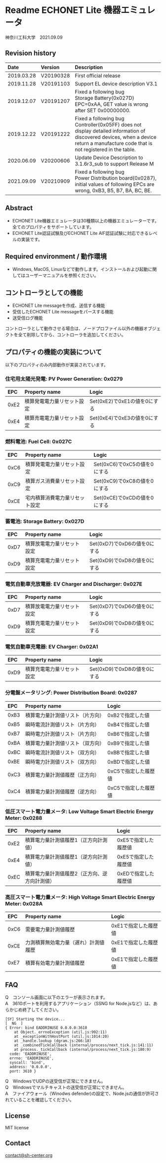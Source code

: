 # Readme ECHONET Lite 機器エミュレータ

神奈川工科大学　2021.09.09

## Revision history  

| Date | Version  | Description |
|:-----------|:-----|:-----|
| 2019.03.28 | V20190328 | First official release
| 2019.11.28 | V20191103 | Support EL device description V3.1
| 2019.12.07 | V20191207 | Fixed a following bug<br>Storage Battery(0x027D) EPC=0xAA, GET value is wrong after SET 0x00000000.
| 2019.12.22 | V20191222 | Fixed a following bug<br>Controller(0x05FF) does not display detailed information of discovered devices, when a device return a manufacture code that is not registered in the table.
| 2020.06.09 | V20200606 | Update Device Description to 3.1.6r3_sub to support Release M
| 2021.09.09 | V20210909 | Fixed a following bug<br>Power Distribution board(0x0287), initial values of following EPCs are wrong, 0xB3, B5, B7, BA, BC, BE.

## Abstract

- ECHONET Lite機器エミュレータは30種類以上の機器エミュレーターです。全てのプロパティをサポートしています。
- ECHONET Lite認証試験及びECHONET Lite AIF認証試験に対応できるレベルの実装です。

## Required environment / 動作環境

- Windows, MacOS, Linuxなどで動作します。インストールおよび起動に関してはユーザーマニュアルを参照ください。

## コントローラとしての機能

- ECHONET Lite messageを作成、送信する機能
- 受信したECHONET Lite messageをパースする機能
- 送受信ログ機能

コントローラとして動作させる場合は、ノードプロファイル以外の機器オブジェクトを全て削除してから、コントローラを追加してください。

## プロパティの機能の実装について

以下のプロパティのみ内部動作が実装されています。

### 住宅用太陽光発電: PV Power Generation: 0x0279

|EPC   |Property name|Logic
|:-----|:------------|:-----
| 0xE2 | 積算発電電力量リセット設定 |Set(0xE2)で0xE1の値を0にする
| 0xE4 | 積算売電電力量リセット設定 |Set(0xE4)で0xE3の値を0にする

### 燃料電池: Fuel Cell: 0x027C

|EPC   |Property name|Logic
|:-----|:------------|:-----
| 0xC6 | 積算発電電力量リセット設定 |Set(0xC6)で0xC5の値を0にする
| 0xC9 | 積算ガス消費量リセット設定 |Set(0xC9)で0xC8の値を0にする
| 0xCE | 宅内積算消費電力量リセット設定 |Set(0xCE)で0xCDの値を0にする

### 蓄電池: Storage Battery: 0x027D

|EPC   |Property name|Logic
|:-----|:------------|:-----
| 0xD7| 積算放電電力量リセット設定 |Set(0xD7)で0xD6の値を0にする
| 0xD9| 積算充電電力量リセット設定 |Set(0xD9)で0xD8の値を0にする

### 電気自動車充放電器: EV Charger and Discharger: 0x027E

|EPC   |Property name|Logic
|:-----|:------------|:-----
| 0xD7 | 積算放電電力量リセット設定 |Set(0xD7)で0xD6の値を0にする
| 0xD9 | 積算充電電力量リセット設定 |Set(0xD9)で0xD8の値を0にする

### 電気自動車充電器: EV Charger: 0x02A1

|EPC   |Property name|Logic
|:-----|:------------|:-----
| 0xD9 | 積算充電電力量リセット設定 |Set(0xD9)で0xD8の値を0にする

### 分電盤メータリング: Power Distribution Board: 0x0287

|EPC   |Property name|Logic
|:-----|:------------|:-----
|0xB3  |積算電力量計測値リスト（片方向）|0xB2で指定した値 
|0xB5  |瞬時電流計測値リスト（片方向）|0xB4で指定した値 
|0xB7  |瞬時電力計測値リスト（片方向）|0xB6で指定した値 
|0xBA  |積算電力量計測値リスト（双方向）|0xB9で指定した値 
|0xBC  |瞬時電流計測値リスト（双方向）|0xBBで指定した値 
|0xBE  |瞬時電力計測値リスト（双方向）|0xBDで指定した値 
|0xC3  |積算電力量計測値履歴（正方向）|0xC5で指定した履歴値
|0xC4  |積算電力量計測値履歴（逆方向）|0xC5で指定した履歴値 


### 低圧スマート電力量メータ: Low Voltage Smart Electric Energy Meter: 0x0288

|EPC   |Property name|Logic
|:-----|:------------|:-----
|0xE2  |積算電力量計測値履歴1（正方向計測値）|0xE5で指定した履歴値 
|0xE4  |積算電力量計測値履歴1（逆方向計測値）|0xE5で指定した履歴値 
|0xEC  |積算電力量計測値履歴2（正方向、逆方向計測値）|0xEDで指定した履歴値 

### 高圧スマート電力量メータ: High Voltage Smart Electric Energy Meter: 0x028A

|EPC   |Property name|Logic
|:-----|:------------|:-----
|0xC6  |需要電力量計測値履歴|0xE1で指定した履歴値
|0xCE  |力測積算無効電力量（遅れ）計測値履歴|0xE1で指定した履歴値
|0xE7  |積算有効電力量計測値履歴|0xE1で指定した履歴値

## FAQ

Q　コンソール画面に以下のエラーが表示されます。  
A　3610ポートを利用するアプリケーション（SSNG for Node.jsなど）は、あらかじめ終了してください。  

```
[SY] Starting the device...                                            [  NG  ] 
{ Error: bind EADDRINUSE 0.0.0.0:3610
    at Object._errnoException (util.js:992:11)
    at _exceptionWithHostPort (util.js:1014:20)
    at _handle.lookup (dgram.js:266:18)
    at _combinedTickCallback (internal/process/next_tick.js:141:11)
    at process._tickCallback (internal/process/next_tick.js:180:9)
  code: 'EADDRINUSE',
  errno: 'EADDRINUSE',
  syscall: 'bind',
  address: '0.0.0.0',
  port: 3610 }
```

Q　WindowsでUDPの送受信が正常にできません。  
Q　Windowsでマルチキャストの送受信が正常にできません。  
A　ファイアウォール（Winodws defender)の設定で、Node.jsの通信が許可されていることを確認してください。  

## License

MIT license

## Contact

contact@sh-center.org